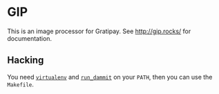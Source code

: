 # GIP

This is an image processor for Gratipay. See http://gip.rocks/ for documentation.


## Hacking

You need [`virtualenv`](https://virtualenv.pypa.io/en/latest/) and
[`run_dammit`](https://github.com/whit537/whit537.org/blob/master/run_dammit)
on your `PATH`, then you can use the `Makefile`.
